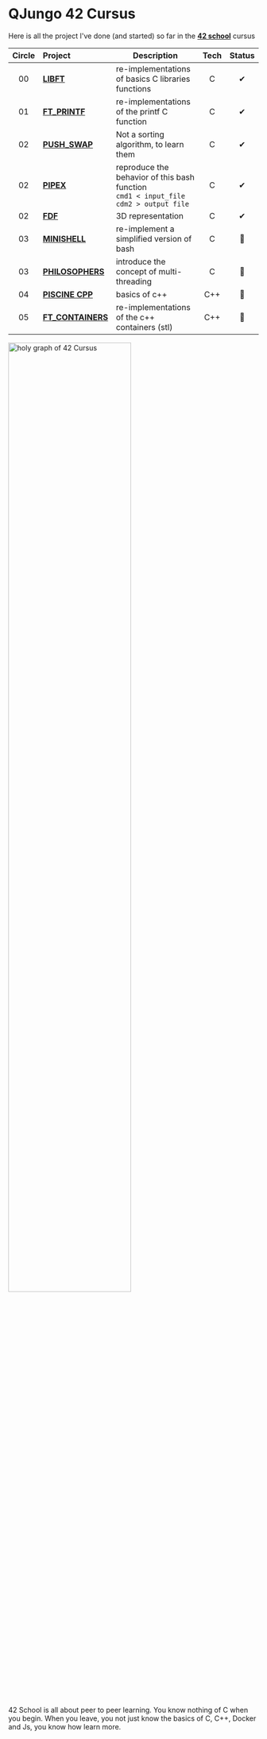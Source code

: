 # QJungo 42 Cursus
Here is all the project I've done (and started) so far in the [**42 school**](https://42lausanne.ch/) cursus



| Circle | Project                                                                             | Description                                                                               | Tech | Status |
|:------:|:------------------------------------------------------------------------------------|-------------------------------------------------------------------------------------------|:----:|:------:|
|   00   | [**LIBFT**](https://github.com/QJungo-42Cursus/libft)                               | re-implementations of basics C libraries functions                                        |  C   |   ✔    |
|   01   | [**FT_PRINTF**](https://github.com/QJungo-42Cursus/libft/tree/master/prt/ft_printf) | re-implementations of the printf C function                                               |  C   |   ✔    |
|   02   | [**PUSH_SWAP**](https://github.com/QJungo-42Cursus/push_swap)                       | Not a sorting algorithm, to learn them                                                    |  C   |   ✔    |
|   02   | [**PIPEX**](https://github.com/QJungo-42Cursus/pipex)                               | reproduce the behavior of this bash function <br/>`cmd1 < input_file  cdm2 > output file` |  C   |   ✔    |
|   02   | [**FDF**](https://github.com/QJungo-42Cursus/fdf)                                   | 3D representation                                                                         |  C   |   ✔    |
|   03   | [**MINISHELL**](https://github.com/JungoQuentin/minishell)                          | re-implement a simplified version of bash                                                 |  C   |   📌   |
|   03   | [**PHILOSOPHERS**](https://github.com/QJungo-42Cursus/philosophers)                 | introduce the concept of multi-threading                                                  |  C   |   📂   |
|   04   | [**PISCINE CPP**](https://github.com/QJungo-42Cursus/cpp)                           | basics of c++                                                                             | C++  |   📂   |
|   05   | [**FT_CONTAINERS**](https://github.com/QJungo-42Cursus/ft_containers)               | re-implementations of the c++ containers (stl)                                            | C++  |   📂   |

<img alt="holy graph of 42 Cursus" src="https://github.com/QJungo-42Cursus/.github/blob/main/profile/little_holy_graph.png" width="70%"/>

42 School is all about peer to peer learning. You know nothing of C when you begin.
When you leave, you not just know the basics of C, C++, Docker and Js, you know how learn more.

<!--
TODO article sur 42 s'ils ne connaissent

TODO add
|   01   | [**GET_NEXT_LINE**](https://github.com/QJungo-42Cursus/libft/blob/master/get_next_line.c) |  C   |   ✔    |
-->

